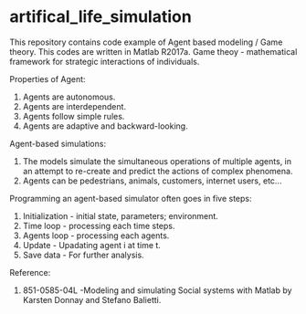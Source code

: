 # artifical_life_simulation
This repository contains code example of Agent based modeling / Game theory.
This codes are written in Matlab R2017a. 
Game theoy - mathematical framework for strategic interactions of individuals.

Properties of Agent:
1. Agents are autonomous.
2. Agents are interdependent.
3. Agents follow simple rules.
4. Agents are adaptive and backward-looking.

Agent-based simulations:
1.   The models simulate the simultaneous operations of multiple agents, in an attempt to re-create and
predict the actions of complex phenomena.
2.   Agents can be pedestrians, animals, customers, internet users, etc...

Programming an agent-based simulator often goes in five steps:
1.   Initialization - initial state, parameters; environment.
2.   Time loop - processing each time steps.
3.   Agents loop - processing each agents.
4.   Update - Upadating agent i at time t.
5.   Save data - For further analysis.


Reference:
1. 851-0585-04L -Modeling and simulating Social systems with Matlab by Karsten Donnay and Stefano Balietti.


